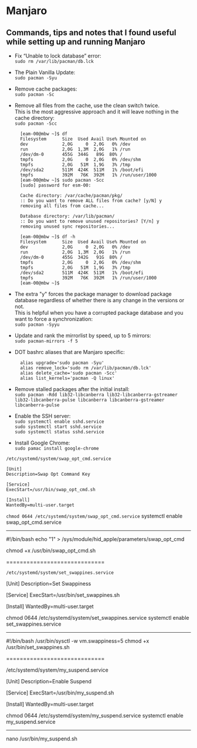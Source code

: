 # Manjaro

## Commands, tips and notes that I found useful while setting up and running Manjaro

- Fix “Unable to lock database” error:  
``sudo rm /var/lib/pacman/db.lck``

- The Plain Vanilla Update:  
``sudo pacman -Syu``

- Remove cache packages:  
``sudo pacman -Sc``

- Remove all files from the cache, use the clean switch twice.\
This is the most aggressive approach and it will leave nothing in the cache directory:  
``sudo pacman -Scc``

        [eam-00@mbw ~]$ df
        Filesystem      Size  Used Avail Use% Mounted on
        dev             2,0G     0  2,0G   0% /dev
        run             2,0G  1,3M  2,0G   1% /run
        /dev/dm-0       455G  344G   89G  80% /
        tmpfs           2,0G     0  2,0G   0% /dev/shm
        tmpfs           2,0G   51M  1,9G   3% /tmp
        /dev/sda2       511M  424K  511M   1% /boot/efi
        tmpfs           392M   76K  392M   1% /run/user/1000
        [eam-00@mbw ~]$ sudo pacman -Scc
        [sudo] password for esm-00: 

        Cache directory: /var/cache/pacman/pkg/
        :: Do you want to remove ALL files from cache? [y/N] y
        removing all files from cache...

        Database directory: /var/lib/pacman/
        :: Do you want to remove unused repositories? [Y/n] y
        removing unused sync repositories...

        [eam-00@mbw ~]$ df -h
        Filesystem      Size  Used Avail Use% Mounted on
        dev             2,0G     0  2,0G   0% /dev
        run             2,0G  1,3M  2,0G   1% /run
        /dev/dm-0       455G  342G   91G  80% /
        tmpfs           2,0G     0  2,0G   0% /dev/shm
        tmpfs           2,0G   51M  1,9G   3% /tmp
        /dev/sda2       511M  424K  511M   1% /boot/efi
        tmpfs           392M   76K  392M   1% /run/user/1000
        [eam-00@mbw ~]$

- The extra "y" forces the package manager to download package database regardless of whether there is any change in the versions or not.  
This is helpful when you have a corrupted package database and you want to force a synchronization:  
``sudo pacman -Syyu``

- Update and rank the mirrorlist by speed, up to 5 mirrors:  
``sudo pacman-mirrors -f 5``

- DOT bashrc aliases that are Manjaro specific:

        alias upgrade='sudo pacman -Syu'
        alias remove_lock='sudo rm /var/lib/pacman/db.lck'
        alias delete_cache='sudo pacman -Scc'
        alias list_kernels='pacman -Q linux'
        
- Remove stalled packages after the initial install:  
``sudo pacman -Rdd lib32-libcanberra lib32-libcanberra-gstreamer lib32-libcanberra-pulse libcanberra libcanberra-gstreamer libcanberra-pulse``  

- Enable the SSH server:  
``sudo systemctl enable sshd.service``  
``sudo systemctl start sshd.service``  
``sudo systemctl status sshd.service``  

- Install Google Chrome:  
``sudo pamac install google-chrome``

``/etc/systemd/system/swap_opt_cmd.service``

```
[Unit]
Description=Swap Opt Command Key

[Service]
ExecStart=/usr/bin/swap_opt_cmd.sh

[Install]
WantedBy=multi-user.target
```

  ``chmod 0644 /etc/systemd/system/swap_opt_cmd.service``
  systemctl enable swap_opt_cmd.service

-----------------------------

#!/bin/bash
echo "1" > /sys/module/hid_apple/parameters/swap_opt_cmd

chmod +x /usr/bin/swap_opt_cmd.sh

=============================

``/etc/systemd/system/set_swappines.service``

[Unit]
Description=Set Swappiness

[Service]
ExecStart=/usr/bin/set_swappines.sh

[Install]
WantedBy=multi-user.target

  chmod 0644 /etc/systemd/system/set_swappines.service
  systemctl enable set_swappines.service

-----------------------------

#!/bin/bash
/usr/bin/sysctl -w vm.swappiness=5
chmod +x /usr/bin/set_swappines.sh

=============================

/etc/systemd/system/my_suspend.service

[Unit]
Description=Enable Suspend

[Service]
ExecStart=/usr/bin/my_suspend.sh

[Install]
WantedBy=multi-user.target

  chmod 0644 /etc/systemd/system/my_suspend.service
  systemctl enable my_suspend.service

-----------------------------

nano /usr/bin/my_suspend.sh
